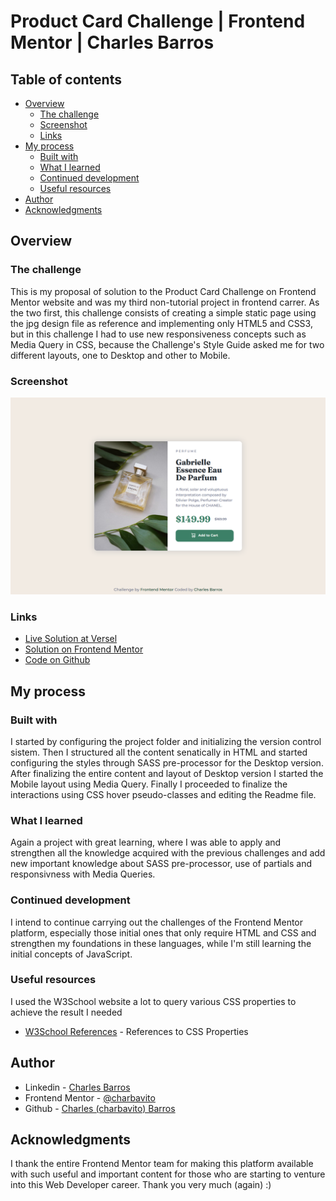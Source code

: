 # Product Card Challenge | Frontend Mentor | Charles Barros

## Table of contents

- [Overview](#overview)
  - [The challenge](#the-challenge)
  - [Screenshot](#screenshot)
  - [Links](#links)
- [My process](#my-process)
  - [Built with](#built-with)
  - [What I learned](#what-i-learned)
  - [Continued development](#continued-development)
  - [Useful resources](#useful-resources)
- [Author](#author)
- [Acknowledgments](#acknowledgments)

## Overview

### The challenge
This is my proposal of solution to the Product Card Challenge on Frontend Mentor website and was my third non-tutorial project in frontend carrer. As the two first, this challenge consists of creating a simple static page using the jpg design file as reference and implementing only HTML5 and CSS3, but in this challenge I had to use new responsiveness concepts such as Media Query in CSS, because the Challenge's Style Guide asked me for two different layouts, one to Desktop and other to Mobile.

### Screenshot

![](./images/ProductCardChallengeScreenshot.png)

### Links

- [Live Solution at Versel](https://product-card-challenge-tau.vercel.app/)
- [Solution on Frontend Mentor](https://www.frontendmentor.io/solutions/responsive-product-card-sass-css3-and-html5-BrHyGpZlta)
- [Code on Github](https://github.com/charbavito/Product_Card_Challenge#)


## My process

### Built with
I started by configuring the project folder and initializing the version control sistem. Then I structured all the content senatically in HTML and started configuring the styles through SASS pre-processor for the Desktop version. After finalizing the entire content and layout of Desktop version I started the Mobile layout using Media Query. Finally I proceeded to finalize the interactions using CSS hover pseudo-classes and editing the Readme file.

### What I learned
Again a project with great learning, where I was able to apply and strengthen all the knowledge acquired with the previous challenges and add new important knowledge about SASS pre-processor, use of partials and responsivness with Media Queries.

### Continued development
I intend to continue carrying out the challenges of the Frontend Mentor platform, especially those initial ones that only require HTML and CSS and strengthen my foundations in these languages, while I'm still learning the initial concepts of JavaScript.

### Useful resources
I used the W3School website a lot to query various CSS properties to achieve the result I needed
- [W3School References](https://www.w3schools.com/cssref/default.asp) - References to CSS Properties

## Author

- Linkedin - [Charles Barros](https://www.linkedin.com/in/charles-barros/)
- Frontend Mentor - [@charbavito](https://www.frontendmentor.io/profile/charbavito)
- Github - [Charles (charbavito) Barros](https://github.com/charbavito)

## Acknowledgments

I thank the entire Frontend Mentor team for making this platform available with such useful and important content for those who are starting to venture into this Web Developer career. Thank you very much (again) :)